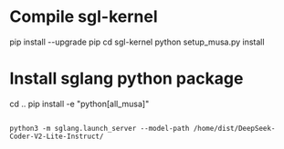 # Compile sgl-kernel
pip install --upgrade pip
cd sgl-kernel
python setup_musa.py install

# Install sglang python package
cd ..
pip install -e "python[all_musa]"
```

python3 -m sglang.launch_server --model-path /home/dist/DeepSeek-Coder-V2-Lite-Instruct/